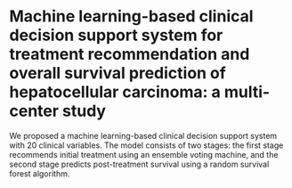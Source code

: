 # Machine learning-based clinical decision support system for treatment recommendation and overall survival prediction of hepatocellular carcinoma: a multi-center study

We proposed a machine learning-based clinical decision support system with 20 clinical variables. The model consists of two stages: the first stage recommends initial treatment using an ensemble voting machine, and the second stage predicts post-treatment survival using a random survival forest algorithm.
